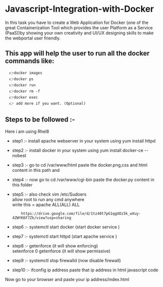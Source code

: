# Javascript-Integration-with-Docker
In this task you have to create a Web Application for Docker (one of the great Containerization Tool
which provides the user Platform as a Service (PaaS))by showing your own creativity and UI/UX designing 
skills to make the webportal user friendly.

## This app will help the user to run all the docker commands like:
      👉docker images
      👉docker ps
      👉docker run
      👉docker rm -f
      👉docker exec
      👉 add more if you want. (Optional) 
      
## Steps to be followed :-
Here i am  using Rhel8 
- step1  :- install apache webserver in your system using yum install httpd 
- step2  :- install docker in your system using yum install docker-ce --nobest 
- step3  :- go to cd /var/www/html paste the docker.png,css and html content in this path and 
- step4  :- now go to cd /var/www/cgi-bin paste the docker.py content in this folder 
- step5  :- also check vim /etc/Sudoers  <br /> 
            allow root to run any cmd anywhere  <br /> 
            write this = apache ALL(ALL) ALL  <br /> 
           
          https://drive.google.com/file/d/1tz40t7pG1qgUOi5k_wXuy-4ZWYK6F7Zk/view?usp=sharing
- step6  :- systemctl start docker (start docker service )
- step7  :- systemctl start httpd  (start apache service ) 
- step8  :- getenforce (it will show enforcing) <br /> 
            setenforce 0
            getenforce (it will show permissive)
- step9  :- systemctl stop firewalld (now disable firewall)
- step10 :- ifconfig ip address paste that ip address in html javascript code 

Now go to your browser and paste your ip address/index.html 
